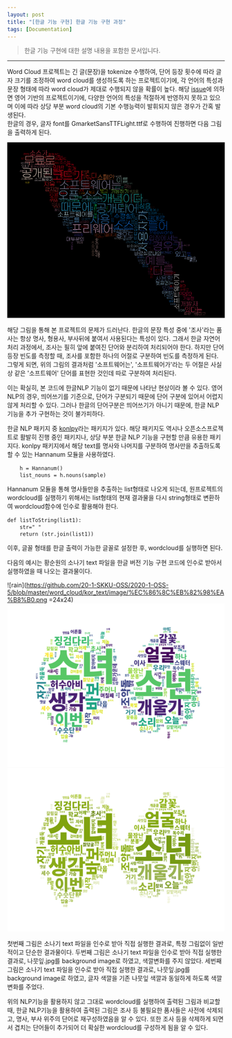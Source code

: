 ```yaml
---
layout: post
title: "[한글 기능 구현] 한글 기능 구현 과정"
tags: [Documentation]
---
```

> 한글 기능 구현에 대한 설명 내용을 포함한 문서입니다.
<hr>

Word Cloud 프로젝트는 긴 글(문장)을 tokenize 수행하여, 단어 등장 횟수에 따라 글자 크기를 조정하여 word cloud를 생성하도록 하는 프로젝트이기에,
각 언어의 특성과 문장 형태에 따라 word cloud가 제대로 수행되지 않을 확률이 높다.
해당 [issue][issue1]에 의하면 영어 기반의 프로젝트이기에,
다양한 언어의 특성을 적절하게 반영하지 못하고 있으며 이에 따라 상당 부분 word cloud의 기본 수행능력이 발휘되지 않은 경우가 간혹 발생된다.<br>
한글의 경우, 글자 font를 GmarketSansTTFLight.ttf로 수행하여 진행하면 다음 그림을 출력하게 된다.

![example2][example2] 


해당 그림을 통해 본 프로젝트의 문제가 드러난다.
한글의 문장 특성 중에 '조사'라는 품사는 항상 명사, 형용사, 부사뒤에 붙여서 사용된다는 특성이 있다.
그래서 한글 자연어처리 과정에서, 조사는 필히 앞에 붙여진 단어와 분리하여 처리되어야 한다.
하지만 단어 등장 빈도를 측정할 때, 조사를 포함한 하나의 어절로 구분하여 빈도를 측정하게 된다.
그렇게 되면, 위의 그림의 결과처럼 '소프트웨어는', '소프트웨어가'라는 두 어절은 사실상 같은 '소프트웨어' 단어를 표현한 것인데
따로 구분하여 처리된다.

이는 확실히, 본 코드에 한글NLP 기능이 없기 때문에 나타난 현상이라 볼 수 있다.
영어 NLP의 경우, 띄어쓰기를 기준으로, 단어가 구분되기 때문에 단어 구분에 있어서 어렵지 않게 처리할 수 있다.
그러나 한글의 단어구분은 띄어쓰기가 아니기 때문에, 한글 NLP 기능을 추가 구현하는 것이 불가피하다.

한글 NLP 패키지 중 [konlpy][konlpy]라는 패키지가 있다.
해당 패키지도 역시나 오픈소스프로젝트로 활발히 진행 중인 패키지나, 상당 부분 한글 NLP 기능을 구현할 만큼 유용한 패키지다.
konlpy 패키지에서 해당 text를 명사와 나머지를 구분하여 명사만을 추출하도록 할 수 있는 Hannanum 모듈을 사용하였다.

```
    h = Hannanum()
    list_nouns = h.nouns(sample)
```

Hannanum 모듈을 통해 명사들만을 추출하는 list형태로 나오게 되는데,
원프로젝트의 wordcloud를 실행하기 위해서는 list형태의 현재 결과물을 다시 string형태로 변환하여 wordcloud함수에 인수로 활용해야 한다.

```
def listToString(list1):
    str=" "
    return (str.join(list1))
```
이후, 글꼴 형태를 한글 출력이 가능한 글꼴로 설정한 후, wordcloud를 실행하면 된다.

다음의 예시는 황순원의 소나기 text 파일을 한글 버전 기능 구현 코드에 인수로 받아서 실행하였을 때 나오는 결과물이다.

![rain](https://github.com/20-1-SKKU-OSS/2020-1-OSS-5/blob/master/word_cloud/kor_text/image/%EC%86%8C%EB%82%98%EA%B8%B0.png =24x24)
![leaves2][leaves2]
![leaves3][leaves3]


첫번째 그림은 소나기 text 파일을 인수로 받아 직접 실행한 결과로, 특정 그림없이 일반적이고 단순한 결과물이다.
두번째 그림은 소나기 text 파일을 인수로 받아 직접 실행한 결과로, 나뭇잎.jpg를 background image로 하였고, 색깔변화를 주지 않았다.
세번째 그림은 소나기 text 파일을 인수로 받아 직접 실행한 결과로, 나뭇잎.jpg를 background image로 하였고, 글자 색깔을 기존 나뭇잎 색깔과 동일하게 하도록 색깔변화를 주었다.

위의 NLP기능을 활용하지 않고 그대로 wordcloud를 실행하여 출력된 그림과 비교할 때,
한글 NLP기능을 활용하여 출력된 그림은 조사 등 불필요한 품사들은 사전에 삭제되고, 명사, 부사 위주의 단어로 재구성하였음을 알 수 있다.
또한 조사 등을 삭제하게 되면서 겹치는 단어들이 추가되어 더 확실한 wordcloud를 구성하게 됨을 알 수 있다.

[example2]: https://github.com/davidshyn1/davidshyn1.github.io/blob/master/assets/img/word_cloud%ED%95%9C%EA%B8%80%EB%B2%84%EC%A0%84.png
[issue1]: https://github.com/amueller/word_cloud/issues/238
[konlpy]: https://github.com/konlpy/konlpy
[leaves2]: https://github.com/20-1-SKKU-OSS/2020-1-OSS-5/blob/master/word_cloud/kor_text/image/%EC%86%8C%EB%82%98%EA%B8%B0_leaves.png
[leaves3]: https://github.com/20-1-SKKU-OSS/2020-1-OSS-5/blob/master/word_cloud/kor_text/image/%EC%86%8C%EB%82%98%EA%B8%B0_leaves_green.png
